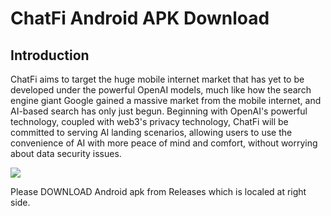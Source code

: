 # ChatFi Android APK Download

## Introduction

ChatFi aims to target the huge mobile internet market that has yet to be developed under the powerful OpenAI models, much like how the search engine giant Google gained a massive market from the mobile internet, and AI-based search has only just begun. Beginning with OpenAI's powerful technology, coupled with web3's privacy technology, ChatFi will be committed to serving AI landing scenarios, allowing users to use the convenience of AI with more peace of mind and comfort, without worrying about data security issues.

![](https://4049750602-files.gitbook.io/~/files/v0/b/gitbook-x-prod.appspot.com/o/spaces%2FoNao87kwTCy0qMwMEdNe%2Fuploads%2FrUQa7kQzxmBcsWz1U7vw%2FBanner%20B%20(1).png?alt=media&token=7069f1d4-f0e0-45f8-a64a-cd73f45899d9)

Please DOWNLOAD Android apk from Releases which is localed at right side.
